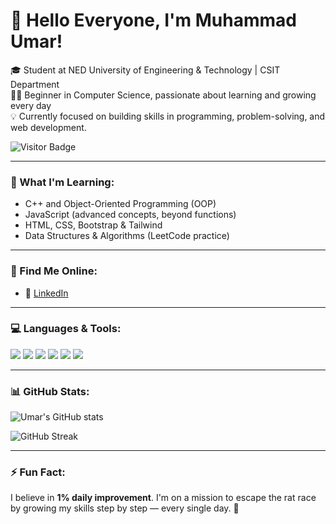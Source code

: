# 👋 Hello Everyone, I'm Muhammad Umar!

🎓 Student at NED University of Engineering & Technology | CSIT Department  
🧑‍💻 Beginner in Computer Science, passionate about learning and growing every day  
💡 Currently focused on building skills in programming, problem-solving, and web development.

![Visitor Badge](https://komarev.com/ghpvc/?username=muhammad-umar-218980&label=Profile%20views&color=0e75b6&style=flat)

---

### 🌱 What I'm Learning:
- C++ and Object-Oriented Programming (OOP)  
- JavaScript (advanced concepts, beyond functions)  
- HTML, CSS, Bootstrap & Tailwind  
- Data Structures & Algorithms (LeetCode practice)  

---

### 📍 Find Me Online:
- 🔗 [LinkedIn](https://www.linkedin.com/in/muhammad-umar-05760a35a/)

---

### 💻 Languages & Tools:
<p align="left">
  <img src="https://img.shields.io/badge/C-00599C?style=for-the-badge&logo=c&logoColor=white"/>
  <img src="https://img.shields.io/badge/C++-00599C?style=for-the-badge&logo=c%2B%2B&logoColor=white"/>
  <img src="https://img.shields.io/badge/JavaScript-F7DF1E?style=for-the-badge&logo=javascript&logoColor=black"/>
  <img src="https://img.shields.io/badge/HTML5-E34F26?style=for-the-badge&logo=html5&logoColor=white"/>
  <img src="https://img.shields.io/badge/CSS3-1572B6?style=for-the-badge&logo=css3&logoColor=white"/>
  <img src="https://img.shields.io/badge/Tailwind_CSS-38B2AC?style=for-the-badge&logo=tailwind-css&logoColor=white"/>
</p>

---

### 📊 GitHub Stats:
![Umar's GitHub stats](https://github-readme-stats.vercel.app/api?username=muhammad-umar-218980&show_icons=true&theme=tokyonight)

![GitHub Streak](https://streak-stats.demolab.com/?user=muhammad-umar-218980&theme=tokyonight)

---

### ⚡ Fun Fact:
I believe in **1% daily improvement**. I'm on a mission to escape the rat race by growing my skills step by step — every single day. 🚀


<!---
muhammad-umar-218980/muhammad-umar-218980 is a ✨ special ✨ repository because its `README.md` (this file) appears on your GitHub profile.
You can click the Preview link to take a look at your changes.
--->
